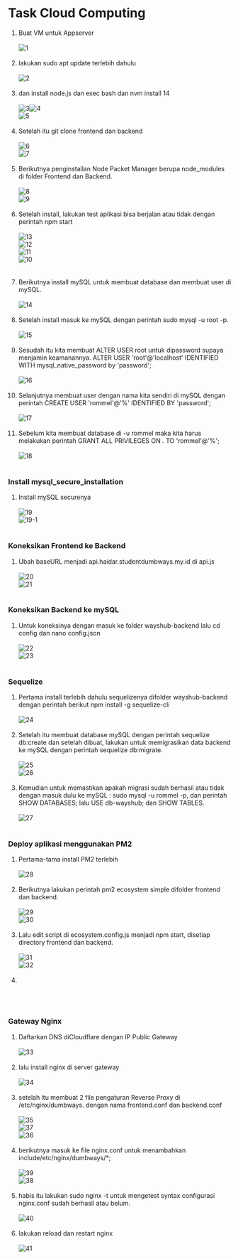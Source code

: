# Task Cloud Computing

1. Buat VM untuk Appserver <br/><br/>![1](https://github.com/darblietz/ppt/assets/98991080/ac43818f-864f-4bbb-b4a1-5d184c469463)
<br/><br/>
2. lakukan sudo apt update terlebih dahulu <br/><br/>![2](https://github.com/darblietz/ppt/assets/98991080/cf4f5907-3e43-4516-9001-efeb0d3f961e)<br/><br/>
3. dan install node.js dan exec bash dan nvm install 14<br/><br/>![3](https://github.com/darblietz/ppt/assets/98991080/e31bab2c-e5d7-446e-9fd4-2497ff8b6372)![4](https://github.com/darblietz/ppt/assets/98991080/e079b840-b0e4-4909-9878-c90a90eb7fed)<br>![5](https://github.com/darblietz/ppt/assets/98991080/c06c1183-e2dc-43c2-9c5b-341a16f216da)<br/><br/>
4. Setelah itu git clone frontend dan backend <br/><br/>![6](https://github.com/darblietz/ppt/assets/98991080/425c3288-1fb3-4c63-9ead-c8e0e0da0b6f)<br>![7](https://github.com/darblietz/ppt/assets/98991080/45bff896-4be7-451c-8fa5-eddd7d79e703)<br/><br/>
5.  Berikutnya penginstallan Node Packet Manager berupa node_modules di folder Frontend dan Backend.<br/><br/>![8](https://github.com/darblietz/ppt/assets/98991080/0359d360-5ffd-462e-98e8-ac8c12f80046)
<br>![9](https://github.com/darblietz/ppt/assets/98991080/9d462b9e-f9a5-41b1-89ef-abcbd864d7ff)<br/><br/>
6. Setelah install, lakukan test aplikasi bisa berjalan atau tidak dengan perintah npm start <br/><br/>![13](https://github.com/darblietz/ppt/assets/98991080/394e4330-b883-461f-a29c-442f3677666c)<br>![12](https://github.com/darblietz/ppt/assets/98991080/ae9fdcea-6a7e-41c4-890f-6f16e2eb5208)<br>![11](https://github.com/darblietz/ppt/assets/98991080/c2399ed5-1b16-4e7f-bcd3-cbe8ed010ab2)<br>![10](https://github.com/darblietz/ppt/assets/98991080/fd2a32f2-ebe8-4d5b-93a0-5a640f279ba3)<br><br/><br/>
7. Berikutnya install mySQL untuk membuat database dan membuat user di mySQL.<br/><br/>![14](https://github.com/darblietz/ppt/assets/98991080/1a3092a5-3704-4848-b94b-df7821034130)<br/><br/>
8. Setelah install masuk ke mySQL dengan perintah sudo mysql -u root -p.<br/><br/>![15](https://github.com/darblietz/ppt/assets/98991080/499497f6-3d18-4eb8-b009-1c871e8f455e)<br/><br/>
9. Sesudah itu kita membuat ALTER USER root untuk dipassword supaya menjamin keamanannya. ALTER USER 'root'@'localhost' IDENTIFIED WITH mysql_native_password  by 'password';<br/><br/>![16](https://github.com/darblietz/ppt/assets/98991080/c846960a-b39d-432f-bfdd-d586b2301b68)<br/><br/> 
10. Selanjutnya membuat user dengan nama kita sendiri di mySQL dengan perintah CREATE USER 'rommel'@'%' IDENTIFIED BY 'password';<br/><br/>![17](https://github.com/darblietz/ppt/assets/98991080/fd16311a-426f-4031-bc05-d9d3966a816a)<br/><br/>
11. Sebelum kita membuat database di -u rommel maka kita harus melakukan perintah  GRANT ALL PRIVILEGES ON *.* TO 'rommel'@'%';<br/><br/>![18](https://github.com/darblietz/ppt/assets/98991080/ae7060b7-e2ee-42d4-830f-4fc319f7972a)<br/><br/>

### Install mysql_secure_installation
1. Install mySQL securenya <br/><br/>![19](https://github.com/darblietz/ppt/assets/98991080/219d6255-cc2f-4b42-a0f2-95b0c9e27bf8)<br>![19-1](https://github.com/darblietz/ppt/assets/98991080/9b9c09f6-09ca-4c7b-ac64-6ef71fb9e1b0)<br/><br/>

### Koneksikan Frontend ke Backend
1. Ubah baseURL menjadi api.haidar.studentdumbways.my.id di api.js<br/><br/>![20](https://github.com/darblietz/ppt/assets/98991080/a954ec65-3310-4e39-899f-40d9d422dd76)<br>![21](https://github.com/darblietz/ppt/assets/98991080/7cef9e9c-cf98-4516-a854-d2d0b2d94162)<br/><br/>

### Koneksikan Backend ke mySQL
1. Untuk koneksinya dengan masuk ke folder wayshub-backend lalu cd config dan nano config.json<br/><br/>![22](https://github.com/darblietz/ppt/assets/98991080/460f208b-d699-4928-bd47-cb734c9fd50b)<br>![23](https://github.com/darblietz/ppt/assets/98991080/c6dbc236-1a74-4c17-a57e-4da8e149c2eb)<br/><br/>

### Sequelize
1.  Pertama install terlebih dahulu sequelizenya difolder wayshub-backend dengan perintah berikut npm install -g sequelize-cli <br/><br/>![24](https://github.com/darblietz/ppt/assets/98991080/7be83665-dd3a-4128-974b-c19908d0844d)<br/><br/>
2. Setelah itu membuat database mySQL dengan perintah sequelize db:create dan setelah dibuat, lakukan untuk memigrasikan data backend ke mySQL dengan perintah sequelize db:migrate. <br/><br/>![25](https://github.com/darblietz/ppt/assets/98991080/d4148899-1f97-43c9-aa3f-259e84a9b270)<br>![26](https://github.com/darblietz/ppt/assets/98991080/d64db539-dade-45b9-98a7-db884260db3e)
<br/><br/>
3. Kemudian untuk memastikan apakah migrasi sudah berhasil atau tidak dengan masuk dulu ke mySQL : sudo mysql -u rommel -p, dan perintah SHOW DATABASES; lalu USE db-wayshub; dan SHOW TABLES.<br/><br/>![27](https://github.com/darblietz/ppt/assets/98991080/e501feb1-c905-4583-b20a-5808fe90a07a)<br/><br/>

### Deploy aplikasi menggunakan PM2 
1. Pertama-tama install PM2 terlebih<br/><br/>![28](https://github.com/darblietz/ppt/assets/98991080/8e842f7a-4833-45e5-ad1a-4a4021fb8109)<br/><br/>
2. Berikutnya lakukan perintah pm2 ecosystem simple difolder frontend dan backend.<br/><br/>![29](https://github.com/darblietz/ppt/assets/98991080/eda5b067-ecae-47df-903c-3bf003b7e6f9)<br>![30](https://github.com/darblietz/ppt/assets/98991080/8154d4f3-1f5f-4b24-b41a-f7dc9ef65a84)<br/><br/>
3. Lalu edit script di ecosystem.config.js menjadi npm start, disetiap directory frontend dan backend.<br/><br/>![31](https://github.com/darblietz/ppt/assets/98991080/54ed610d-7fb4-4806-83f7-d750e35a6ac1)<br>![32](https://github.com/darblietz/ppt/assets/98991080/a19b221a-f4cd-4772-ab2d-5f2eeec905ca)<br/><br/>
4. <br/><br/><br/><br/>

### Gateway Nginx
1. Daftarkan DNS diCloudflare dengan IP Public Gateway<br/><br/>![33](https://github.com/darblietz/ppt/assets/98991080/25aa8bd1-f68c-4f21-af34-1a74b939562d)<br/><br/>
2. lalu install nginx di server gateway<br/><br/>![34](https://github.com/darblietz/ppt/assets/98991080/232deb69-ff6e-4876-b7e6-7ad10d8e78a3)<br/><br/>
3. setelah itu membuat 2 file pengaturan Reverse Proxy di /etc/nginx/dumbways. dengan nama frontend.conf dan backend.conf<br/><br/>![35](https://github.com/darblietz/ppt/assets/98991080/697d21ff-c777-4510-9132-8ca9dad6d3d3)<br>![37](https://github.com/darblietz/ppt/assets/98991080/3be5029d-1a52-452a-9d9f-15bac888c25e)<br>![36](https://github.com/darblietz/ppt/assets/98991080/96e9c78e-5e6a-48d4-922d-de1b56d8c89c)<br/><br/>
4. berikutnya masuk ke file nginx.conf untuk menambahkan include/etc/nginx/dumbways/*; <br/><br/>![39](https://github.com/darblietz/ppt/assets/98991080/5adbc8ee-2a8b-4caf-860e-af23f78cb7b9)<br>![38](https://github.com/darblietz/ppt/assets/98991080/1c84ac01-cfe2-468e-91ae-04a8c1adb657)<br/><br/>
5. habis itu lakukan sudo nginx -t untuk mengetest syntax configurasi nginx.conf sudah berhasil atau belum. <br/><br/>![40](https://github.com/darblietz/ppt/assets/98991080/1fbfc317-9213-431e-b540-bd9c5637f800)<br/><br/>
6. lakukan reload dan restart nginx <br/><br/>![41](https://github.com/darblietz/ppt/assets/98991080/ff571ddf-22c1-4d9a-af22-67eae9f1a606)<br/><br/>



